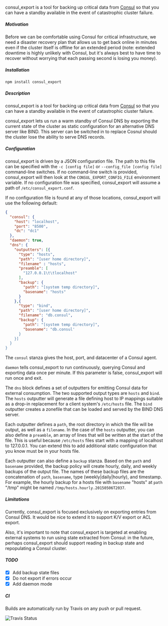 consul_export is a tool for backing up critical data from [Consul](consul.io) so that you can have a standby available in the event of catastrophic cluster failure.

##### Motivation

Before we can be comfortable using Consul for critical infrastructure, we need a disaster recovery plan that allows us to get back online in minutes even if the cluster itself is offline for an extended period (note: extended downtime is highly unlikely with Consul, but it's always best to have time to recover without worrying that each passing second is losing you money).

##### Installation

`npm install consul_export`

##### Description

consul_export is a tool for backing up critical data from [Consul](consul.io) so that you can have a standby available in the event of catastrophic cluster failure.

consul_export lets us run a warm standby of Consul DNS by exporting the current state of the cluster as static configuration for an alternative DNS server like BIND.  This server can be switched in to replace Cosnul should the cluster lose the ability to serve DNS records.

##### Configuration

consul_export is driven by a JSON configuration file.  The path to this file can be specified with the `-c [config file]` or `--config_file [config file]` command-line switches.  If no command-line switch is provided, consul_export will then look at the `CONSUL_EXPORT_CONFIG_FILE` environment variable.  If no configuration file was specified, consul_export will assume a path of `/etc/consul_export.conf`.

If no configuration file is found at any of those locations, consul_export will use the following default:

```json
{
  "consul": {
    "host": "localhost",
    "port": "8500",
    "dc": "dc1"
  },
  "daemon": true,
  "dns": {
    "outputters": [{
      "type": "hosts",
      "path": "[user home directory]",
      "filename" : "hosts",
      "preamble": [
        "127.0.0.1\t\tlocalhost"
      ],
      "backup": {
        "path": "[system temp directory]",
        "basename": "hosts"
      }
    },{
      "type": "bind",
      "path": "[user home directory]",
      "filename": "db.consul",
      "backup": {
        "path": "[system temp directory]",
        "basename": "db.consul'
      }
    }]
  }
}
```

The `consul` stanza gives the host, port, and datacenter of a Consul agent.

`daemon` tells consul_export to run continuously, querying Consul and exporting data once per minute.  If this parameter is false, consul_export will run once and exit.

The `dns` block defines a set of outputters for emitting Consul data for external consumption.  The two supported output types are `hosts` and `bind`.  The `hosts` outputter will generate a file defining host to IP mappings suitable as a drop-in replacement for a client system's `/etc/hosts` file.  The `bind` outputter creates a zonefile that can be loaded and served by the BIND DNS server.

Each outputter defines a `path`, the root directory in which the file will be output, as well as a `filename`.  In the case of the `hosts` outputter, you can also define a `preamble`, an array of lines that will be written at the start of the file.  This is useful because `/etc/hosts` files start with a mapping of localhost to 127.0.0.1.  You can extend this to add additional static configuration that you know must be in your hosts file.

Each outputter can also define a `backup` stanza.  Based on the `path` and `basename` provided, the backup policy will create hourly, daily, and weekly backups of the output file.  The names of these backup files are the concatenation of `path`, `basename`, type (weekly|daily|hourly), and timestamp.  For example, the hourly backup for a hosts file with `basename` "hosts" at `path` "/tmp" might be named `/tmp/hosts.hourly.20150506T2037`.

##### Limitations

Currently, consul_export is focused exclusively on exporting entries from Consul DNS.  It would be nice to extend it to support K/V export or ACL export.

Also, it's important to note that consul_export is targeted at enabling external systems to run using state extracted from Consul: in the future, perhaps consul_export should support reading in backup state and repopulating a Consul cluster.

##### TODO

- [x] Add backup state files
- [x] Do not export if errors occur
- [x] Add daemon mode

##### CI

Builds are automatically run by Travis on any push or pull request.

![Travis Status](https://api.travis-ci.org/Cimpress-MCP/consul_export.svg?branch=master)